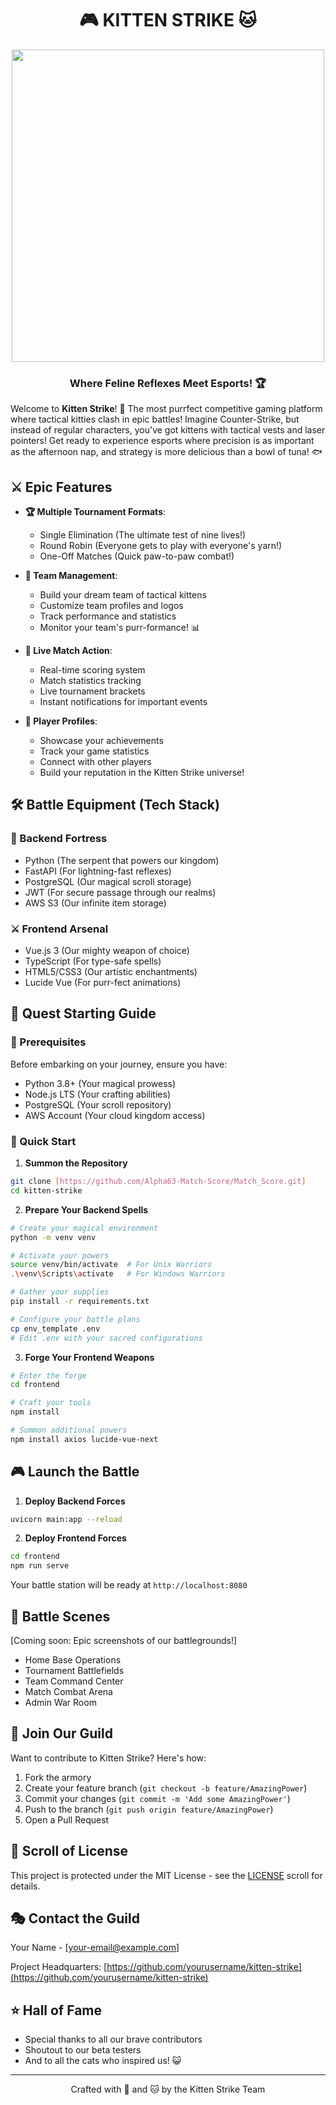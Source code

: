 <h1 align="center">🎮 KITTEN STRIKE 🐱</h1>

<p align="center">
  <img src="path_to_your_logo.png" width="500">
</p>

<h3 align="center">Where Feline Reflexes Meet Esports! 🏆</h3>

Welcome to **Kitten Strike**! 🌟 The most purrfect competitive gaming platform where tactical kitties clash in epic battles! Imagine Counter-Strike, but instead of regular characters, you've got kittens with tactical vests and laser pointers! Get ready to experience esports where precision is as important as the afternoon nap, and strategy is more delicious than a bowl of tuna! 🐟

## ⚔️ Epic Features

- **🏆 Multiple Tournament Formats**:
  - Single Elimination (The ultimate test of nine lives!)
  - Round Robin (Everyone gets to play with everyone's yarn!)
  - One-Off Matches (Quick paw-to-paw combat!)

- **👥 Team Management**:
  - Build your dream team of tactical kittens
  - Customize team profiles and logos
  - Track performance and statistics
  - Monitor your team's purr-formance! 📊

- **🎯 Live Match Action**:
  - Real-time scoring system
  - Match statistics tracking
  - Live tournament brackets
  - Instant notifications for important events

- **🌟 Player Profiles**:
  - Showcase your achievements
  - Track your game statistics
  - Connect with other players
  - Build your reputation in the Kitten Strike universe!

## 🛠️ Battle Equipment (Tech Stack)

### 🏰 Backend Fortress
- Python (The serpent that powers our kingdom)
- FastAPI (For lightning-fast reflexes)
- PostgreSQL (Our magical scroll storage)
- JWT (For secure passage through our realms)
- AWS S3 (Our infinite item storage)

### ⚔️ Frontend Arsenal
- Vue.js 3 (Our mighty weapon of choice)
- TypeScript (For type-safe spells)
- HTML5/CSS3 (Our artistic enchantments)
- Lucide Vue (For purr-fect animations)

## 🏁 Quest Starting Guide

### 📜 Prerequisites
Before embarking on your journey, ensure you have:
- Python 3.8+ (Your magical prowess)
- Node.js LTS (Your crafting abilities)
- PostgreSQL (Your scroll repository)
- AWS Account (Your cloud kingdom access)

### 🎯 Quick Start

1. **Summon the Repository**
```bash
git clone [https://github.com/Alpha63-Match-Score/Match_Score.git]
cd kitten-strike
```

2. **Prepare Your Backend Spells**
```bash
# Create your magical environment
python -m venv venv

# Activate your powers
source venv/bin/activate  # For Unix Warriors
.\venv\Scripts\activate   # For Windows Warriors

# Gather your supplies
pip install -r requirements.txt

# Configure your battle plans
cp env_template .env
# Edit .env with your sacred configurations
```

3. **Forge Your Frontend Weapons**
```bash
# Enter the forge
cd frontend

# Craft your tools
npm install

# Summon additional powers
npm install axios lucide-vue-next
```

## 🎮 Launch the Battle

1. **Deploy Backend Forces**
```bash
uvicorn main:app --reload
```

2. **Deploy Frontend Forces**
```bash
cd frontend
npm run serve
```

Your battle station will be ready at `http://localhost:8080`

## 📸 Battle Scenes
[Coming soon: Epic screenshots of our battlegrounds!]

- Home Base Operations
- Tournament Battlefields
- Team Command Center
- Match Combat Arena
- Admin War Room

## 🤝 Join Our Guild

Want to contribute to Kitten Strike? Here's how:

1. Fork the armory
2. Create your feature branch (`git checkout -b feature/AmazingPower`)
3. Commit your changes (`git commit -m 'Add some AmazingPower'`)
4. Push to the branch (`git push origin feature/AmazingPower`)
5. Open a Pull Request

## 📜 Scroll of License

This project is protected under the MIT License - see the [LICENSE](LICENSE) scroll for details.

## 🎭 Contact the Guild

Your Name - [your-email@example.com]

Project Headquarters: [https://github.com/yourusername/kitten-strike](https://github.com/yourusername/kitten-strike)

## ⭐ Hall of Fame

- Special thanks to all our brave contributors
- Shoutout to our beta testers
- And to all the cats who inspired us! 😺

---
<p align="center">Crafted with 💖 and 🐱 by the Kitten Strike Team</p>